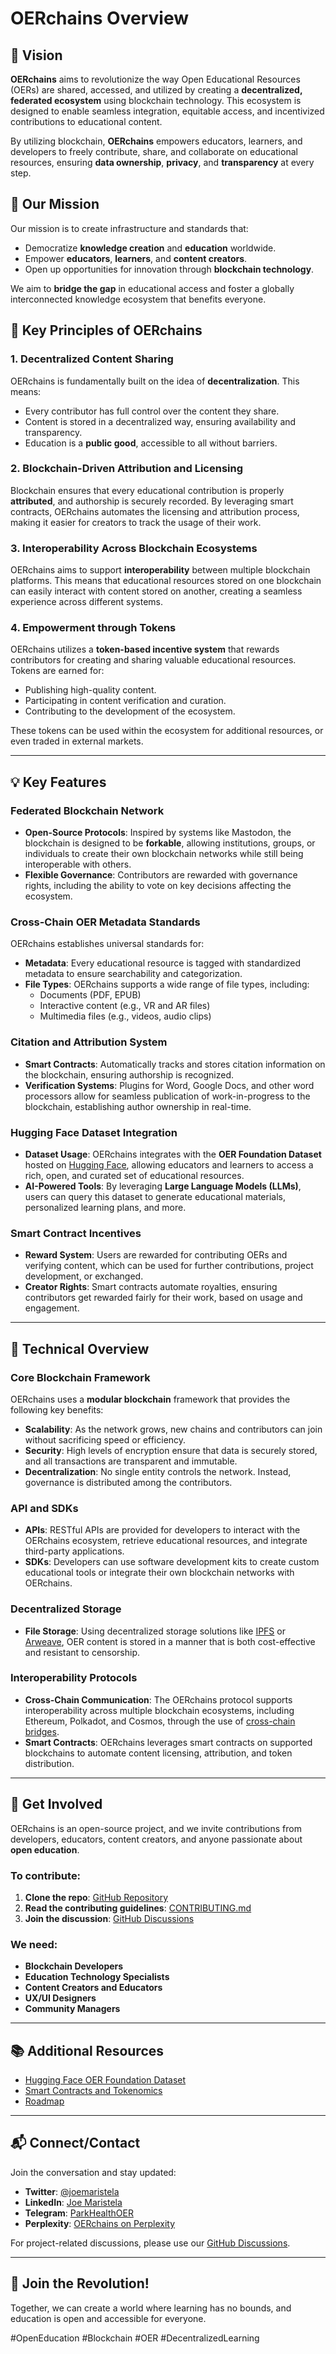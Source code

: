 # OERchains Overview

## 🚀 Vision
**OERchains** aims to revolutionize the way Open Educational Resources (OERs) are shared, accessed, and utilized by creating a **decentralized, federated ecosystem** using blockchain technology. This ecosystem is designed to enable seamless integration, equitable access, and incentivized contributions to educational content.

By utilizing blockchain, **OERchains** empowers educators, learners, and developers to freely contribute, share, and collaborate on educational resources, ensuring **data ownership**, **privacy**, and **transparency** at every step.

## 🌟 Our Mission
Our mission is to create infrastructure and standards that:
- Democratize **knowledge creation** and **education** worldwide.
- Empower **educators**, **learners**, and **content creators**.
- Open up opportunities for innovation through **blockchain technology**.

We aim to **bridge the gap** in educational access and foster a globally interconnected knowledge ecosystem that benefits everyone.

## 🔑 Key Principles of OERchains

### 1. **Decentralized Content Sharing**
OERchains is fundamentally built on the idea of **decentralization**. This means:
- Every contributor has full control over the content they share.
- Content is stored in a decentralized way, ensuring availability and transparency.
- Education is a **public good**, accessible to all without barriers.

### 2. **Blockchain-Driven Attribution and Licensing**
Blockchain ensures that every educational contribution is properly **attributed**, and authorship is securely recorded. By leveraging smart contracts, OERchains automates the licensing and attribution process, making it easier for creators to track the usage of their work.

### 3. **Interoperability Across Blockchain Ecosystems**
OERchains aims to support **interoperability** between multiple blockchain platforms. This means that educational resources stored on one blockchain can easily interact with content stored on another, creating a seamless experience across different systems. 

### 4. **Empowerment through Tokens**
OERchains utilizes a **token-based incentive system** that rewards contributors for creating and sharing valuable educational resources. Tokens are earned for:
- Publishing high-quality content.
- Participating in content verification and curation.
- Contributing to the development of the ecosystem.

These tokens can be used within the ecosystem for additional resources, or even traded in external markets.

---

## 💡 Key Features

### **Federated Blockchain Network**
- **Open-Source Protocols**: Inspired by systems like Mastodon, the blockchain is designed to be **forkable**, allowing institutions, groups, or individuals to create their own blockchain networks while still being interoperable with others.
- **Flexible Governance**: Contributors are rewarded with governance rights, including the ability to vote on key decisions affecting the ecosystem.

### **Cross-Chain OER Metadata Standards**
OERchains establishes universal standards for:
- **Metadata**: Every educational resource is tagged with standardized metadata to ensure searchability and categorization.
- **File Types**: OERchains supports a wide range of file types, including:
  - Documents (PDF, EPUB)
  - Interactive content (e.g., VR and AR files)
  - Multimedia files (e.g., videos, audio clips)

### **Citation and Attribution System**
- **Smart Contracts**: Automatically tracks and stores citation information on the blockchain, ensuring authorship is recognized.
- **Verification Systems**: Plugins for Word, Google Docs, and other word processors allow for seamless publication of work-in-progress to the blockchain, establishing author ownership in real-time.

### **Hugging Face Dataset Integration**
- **Dataset Usage**: OERchains integrates with the **OER Foundation Dataset** hosted on [Hugging Face](https://huggingface.co/datasets/rolodexter/OER-Foundation), allowing educators and learners to access a rich, open, and curated set of educational resources.
- **AI-Powered Tools**: By leveraging **Large Language Models (LLMs)**, users can query this dataset to generate educational materials, personalized learning plans, and more.

### **Smart Contract Incentives**
- **Reward System**: Users are rewarded for contributing OERs and verifying content, which can be used for further contributions, project development, or exchanged.
- **Creator Rights**: Smart contracts automate royalties, ensuring contributors get rewarded fairly for their work, based on usage and engagement.

---

## 🔨 Technical Overview

### **Core Blockchain Framework**
OERchains uses a **modular blockchain** framework that provides the following key benefits:
- **Scalability**: As the network grows, new chains and contributors can join without sacrificing speed or efficiency.
- **Security**: High levels of encryption ensure that data is securely stored, and all transactions are transparent and immutable.
- **Decentralization**: No single entity controls the network. Instead, governance is distributed among the contributors.

### **API and SDKs**
- **APIs**: RESTful APIs are provided for developers to interact with the OERchains ecosystem, retrieve educational resources, and integrate third-party applications.
- **SDKs**: Developers can use software development kits to create custom educational tools or integrate their own blockchain networks with OERchains.

### **Decentralized Storage**
- **File Storage**: Using decentralized storage solutions like [IPFS](https://ipfs.tech) or [Arweave](https://arweave.org), OER content is stored in a manner that is both cost-effective and resistant to censorship.

### **Interoperability Protocols**
- **Cross-Chain Communication**: The OERchains protocol supports interoperability across multiple blockchain ecosystems, including Ethereum, Polkadot, and Cosmos, through the use of [cross-chain bridges](https://cosmos.network/).
- **Smart Contracts**: OERchains leverages smart contracts on supported blockchains to automate content licensing, attribution, and token distribution.

---

## 🚀 Get Involved
OERchains is an open-source project, and we invite contributions from developers, educators, content creators, and anyone passionate about **open education**. 

### To contribute:
1. **Clone the repo**: [GitHub Repository](https://github.com/rolodexter/OERchains)
2. **Read the contributing guidelines**: [CONTRIBUTING.md](../CONTRIBUTING.md)
3. **Join the discussion**: [GitHub Discussions](https://github.com/rolodexter/OERchains/discussions)

### We need:
- **Blockchain Developers**
- **Education Technology Specialists**
- **Content Creators and Educators**
- **UX/UI Designers**
- **Community Managers**

---

## 📚 Additional Resources
- [Hugging Face OER Foundation Dataset](https://huggingface.co/datasets/rolodexter/OER-Foundation)
- [Smart Contracts and Tokenomics](./docs/TOKENOMICS.md)
- [Roadmap](./ROADMAP.md)

---

## 📬 Connect/Contact
Join the conversation and stay updated:
- **Twitter**: [@joemaristela](https://x.com/joemaristela)
- **LinkedIn**: [Joe Maristela](https://linkedin.com/in/rolodexter)
- **Telegram**: [ParkHealthOER](https://t.me/parkhealthoer)
- **Perplexity**: [OERchains on Perplexity](https://www.perplexity.ai/collections/oerchains-zaQ1LzGqRdKVEAeSX3KZ0w)

For project-related discussions, please use our [GitHub Discussions](https://github.com/rolodexter/OERchains/discussions).

---

## 🚀 Join the Revolution!
Together, we can create a world where learning has no bounds, and education is open and accessible for everyone.

#OpenEducation #Blockchain #OER #DecentralizedLearning
